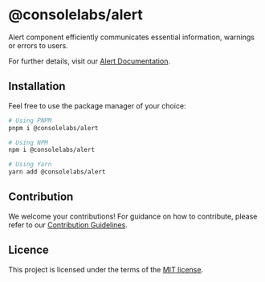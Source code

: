# @consolelabs/alert

Alert component efficiently communicates essential information, warnings or
errors to users.

For further details, visit our
[Alert Documentation](https://ds.console.so/?path=/docs/ui-alert--docs).

## Installation

Feel free to use the package manager of your choice:

```sh
# Using PNPM
pnpm i @consolelabs/alert

# Using NPM
npm i @consolelabs/alert

# Using Yarn
yarn add @consolelabs/alert
```

## Contribution

We welcome your contributions! For guidance on how to contribute, please refer
to our [Contribution Guidelines](/CONTRIBUTING.md).

## Licence

This project is licensed under the terms of the
[MIT license](https://choosealicense.com/licenses/mit/).

